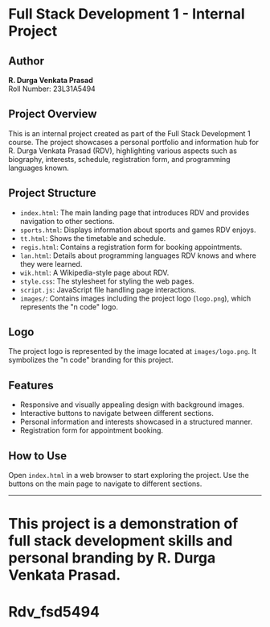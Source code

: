 
# Full Stack Development 1 - Internal Project

## Author
**R. Durga Venkata Prasad**  
Roll Number: 23L31A5494

## Project Overview
This is an internal project created as part of the Full Stack Development 1 course. The project showcases a personal portfolio and information hub for R. Durga Venkata Prasad (RDV), highlighting various aspects such as biography, interests, schedule, registration form, and programming languages known.

## Project Structure
- `index.html`: The main landing page that introduces RDV and provides navigation to other sections.
- `sports.html`: Displays information about sports and games RDV enjoys.
- `tt.html`: Shows the timetable and schedule.
- `regis.html`: Contains a registration form for booking appointments.
- `lan.html`: Details about programming languages RDV knows and where they were learned.
- `wik.html`: A Wikipedia-style page about RDV.
- `style.css`: The stylesheet for styling the web pages.
- `script.js`: JavaScript file handling page interactions.
- `images/`: Contains images including the project logo (`logo.png`), which represents the "n code" logo.

## Logo
The project logo is represented by the image located at `images/logo.png`. It symbolizes the "n code" branding for this project.

## Features
- Responsive and visually appealing design with background images.
- Interactive buttons to navigate between different sections.
- Personal information and interests showcased in a structured manner.
- Registration form for appointment booking.

## How to Use
Open `index.html` in a web browser to start exploring the project. Use the buttons on the main page to navigate to different sections.

---

This project is a demonstration of full stack development skills and personal branding by R. Durga Venkata Prasad.
=======
# Rdv_fsd5494
